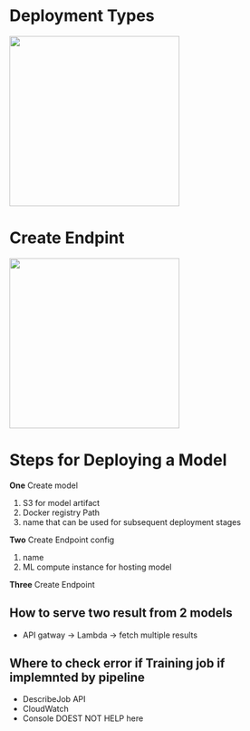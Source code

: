 # Deployment Types
<img src="https://i.imgur.com/kg6Nyxw.png" height="300" />

# Create Endpint
<img src="https://i.imgur.com/cDRjUwk.png" height="300" />

# Steps for Deploying a Model

__One__ Create model
1. S3 for model artifact
2. Docker registry Path
3. name that can be used for subsequent deployment stages

__Two__ Create Endpoint config
1. name
2. ML compute instance for hosting model

__Three__ Create Endpoint 

## How to serve two result from 2 models
- API gatway -> Lambda -> fetch multiple results

## Where to check error if Training job if implemnted by pipeline
- DescribeJob API
- CloudWatch
- Console DOEST NOT HELP here